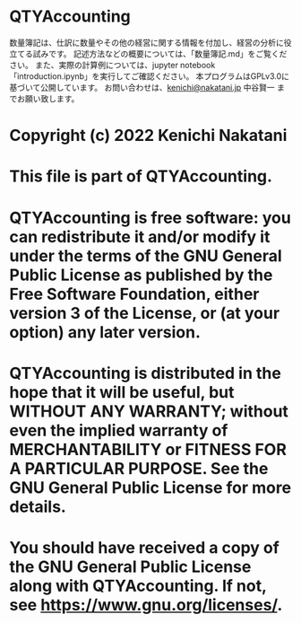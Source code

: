 # QTYAccounting
数量簿記は、仕訳に数量やその他の経営に関する情報を付加し、経営の分析に役立てる試みです。
記述方法などの概要については、「数量簿記.md」をご覧ください。
また、実際の計算例については、jupyter notebook「introduction.ipynb」を実行してご確認ください。
本プログラムはGPLv3.0に基づいて公開しています。
お問い合わせは、kenichi@nakatani.jp 中谷賢一 までお願い致します。

# Copyright (c) 2022 Kenichi Nakatani
# This file is part of QTYAccounting.
# QTYAccounting is free software: you can redistribute it and/or modify it under the terms of the GNU General Public License as published by the Free Software Foundation, either version 3 of the License, or (at your option) any later version.
# QTYAccounting is distributed in the hope that it will be useful, but WITHOUT ANY WARRANTY; without even the implied warranty of MERCHANTABILITY or FITNESS FOR A PARTICULAR PURPOSE. See the GNU General Public License for more details.
# You should have received a copy of the GNU General Public License along with QTYAccounting. If not, see <https://www.gnu.org/licenses/>.

